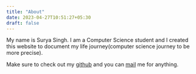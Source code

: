 ```yaml
---
title: "About"
date: 2023-04-27T10:51:27+05:30
draft: false
---
```


My name is Surya Singh. I am a Computer Science student and I created this website to document my life journey(computer science journey to be more precise).

Make sure to check out my [github](https://github.com/suryapsp) and you can [mail](mailto:suryasingh2522@gmail.com) me for anything.
